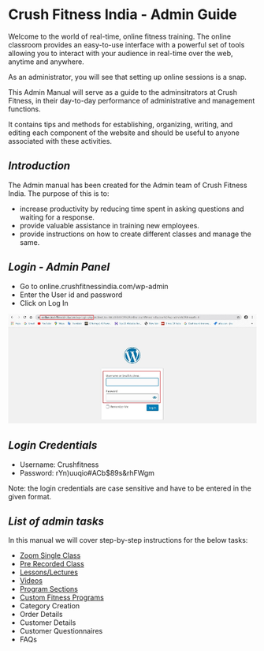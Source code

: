 # **Crush Fitness India - Admin Guide**

Welcome to the world of real-time, online fitness training. The online classroom provides an easy-to-use interface with a powerful set of tools allowing you to interact with your audience in real-time over the web, anytime and anywhere.

As an administrator, you will see that setting up online sessions is a snap.

This Admin Manual will serve as a guide to the adminsitrators at Crush Fitness, in their day-to-day performance of administrative and management functions.

It contains tips and methods for establishing, organizing, writing, and editing each component of the website and should be useful to anyone associated with these activities. 

## **_Introduction_**

The Admin manual has been created for the Admin team of Crush Fitness India. The purpose of this is to:

*   increase productivity by reducing time spent in asking questions and waiting for a response.
*   provide valuable assistance in training new employees.
*   provide instructions on how to create different classes and manage the same.


## **_Login - Admin Panel_**

*   Go to online.crushfitnessindia.com/wp-admin
*   Enter the User id and password
*   Click on Log In

![admin login](images/adminlogin.jpg)

## **_Login Credentials_**

*   Username: Crushfitness
*   Password: rYn)uuqio#ACb$89s&rhFWgm

Note: the login credentials are case sensitive and have to be entered in the given format.

## **_List of admin tasks_**

In this manual we will cover step-by-step instructions for the below tasks:

*   [Zoom Single Class](Zoom-Single-Class.md)
*   [Pre Recorded Class](Pre-Recorded-Class.md)
*   [Lessons/Lectures](Custom-Fitness/Lectures.md)
*   [Videos](Custom-Fitness/Videos.md)
*   [Program Sections](Custom-Fitness/Program-Section.md)
*   [Custom Fitness Programs](Custom-Fitness/Custom-Fitness-Program.md)
*   Category Creation
*   Order Details
*   Customer Details
*   Customer Questionnaires
*   FAQs
